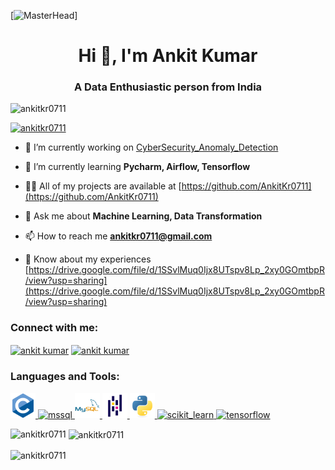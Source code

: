 [![MasterHead](https://www.ismartcom.com/hs-fs/hubfs/ai%20imp.gif?width=600&name=ai%20imp.gif)]

<h1 align="center">Hi 👋, I'm Ankit Kumar</h1>
<h3 align="center">A Data Enthusiastic person from India</h3>


<p align="left"> <img src="https://komarev.com/ghpvc/?username=ankitkr0711&label=Profile%20views&color=0e75b6&style=flat" alt="ankitkr0711" /> </p>

<p align="left"> <a href="https://github.com/ryo-ma/github-profile-trophy"><img src="https://github-profile-trophy.vercel.app/?username=ankitkr0711" alt="ankitkr0711" /></a> </p>

- 🔭 I’m currently working on [CyberSecurity_Anomaly_Detection](https://github.com/AnkitKr0711/CyberSecurity_Anomaly_Detection)

- 🌱 I’m currently learning **Pycharm, Airflow, Tensorflow**

- 👨‍💻 All of my projects are available at [https://github.com/AnkitKr0711](https://github.com/AnkitKr0711)

- 💬 Ask me about **Machine Learning, Data Transformation**

- 📫 How to reach me **ankitkr0711@gmail.com**

- 📄 Know about my experiences [https://drive.google.com/file/d/1SSvlMuq0Ijx8UTspv8Lp_2xy0GOmtbpR/view?usp=sharing](https://drive.google.com/file/d/1SSvlMuq0Ijx8UTspv8Lp_2xy0GOmtbpR/view?usp=sharing)

<h3 align="left">Connect with me:</h3>
<p align="left">
<a href="https://linkedin.com/in/ankit kumar" target="blank"><img align="center" src="https://raw.githubusercontent.com/rahuldkjain/github-profile-readme-generator/master/src/images/icons/Social/linked-in-alt.svg" alt="ankit kumar" height="30" width="40" /></a>
<a href="https://www.hackerrank.com/ankit kumar" target="blank"><img align="center" src="https://raw.githubusercontent.com/rahuldkjain/github-profile-readme-generator/master/src/images/icons/Social/hackerrank.svg" alt="ankit kumar" height="30" width="40" /></a>
</p>

<h3 align="left">Languages and Tools:</h3>
<p align="left"> <a href="https://www.cprogramming.com/" target="_blank" rel="noreferrer"> <img src="https://raw.githubusercontent.com/devicons/devicon/master/icons/c/c-original.svg" alt="c" width="40" height="40"/> </a> <a href="https://www.microsoft.com/en-us/sql-server" target="_blank" rel="noreferrer"> <img src="https://www.svgrepo.com/show/303229/microsoft-sql-server-logo.svg" alt="mssql" width="40" height="40"/> </a> <a href="https://www.mysql.com/" target="_blank" rel="noreferrer"> <img src="https://raw.githubusercontent.com/devicons/devicon/master/icons/mysql/mysql-original-wordmark.svg" alt="mysql" width="40" height="40"/> </a> <a href="https://pandas.pydata.org/" target="_blank" rel="noreferrer"> <img src="https://raw.githubusercontent.com/devicons/devicon/2ae2a900d2f041da66e950e4d48052658d850630/icons/pandas/pandas-original.svg" alt="pandas" width="40" height="40"/> </a> <a href="https://www.python.org" target="_blank" rel="noreferrer"> <img src="https://raw.githubusercontent.com/devicons/devicon/master/icons/python/python-original.svg" alt="python" width="40" height="40"/> </a> <a href="https://scikit-learn.org/" target="_blank" rel="noreferrer"> <img src="https://upload.wikimedia.org/wikipedia/commons/0/05/Scikit_learn_logo_small.svg" alt="scikit_learn" width="40" height="40"/> </a> <a href="https://www.tensorflow.org" target="_blank" rel="noreferrer"> <img src="https://www.vectorlogo.zone/logos/tensorflow/tensorflow-icon.svg" alt="tensorflow" width="40" height="40"/> </a> </p>

<p><img align="left" src="https://github-readme-stats.vercel.app/api/top-langs?username=ankitkr0711&show_icons=true&locale=en&layout=compact" alt="ankitkr0711" /></p>

<p>&nbsp;<img align="center" src="https://github-readme-stats.vercel.app/api?username=ankitkr0711&show_icons=true&locale=en" alt="ankitkr0711" /></p>

<p><img align="center" src="https://github-readme-streak-stats.herokuapp.com/?user=ankitkr0711&" alt="ankitkr0711" /></p>
